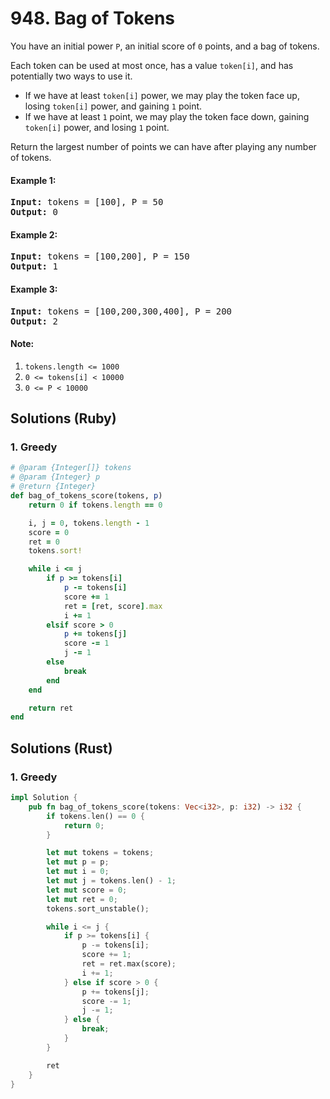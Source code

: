 # 948. Bag of Tokens
You have an initial power `P`, an initial score of `0` points, and a bag of tokens.

Each token can be used at most once, has a value `token[i]`, and has potentially two ways to use it.
* If we have at least `token[i]` power, we may play the token face up, losing `token[i]` power, and gaining `1` point.
* If we have at least `1` point, we may play the token face down, gaining `token[i]` power, and losing `1` point.

Return the largest number of points we can have after playing any number of tokens.

#### Example 1:
<pre>
<strong>Input:</strong> tokens = [100], P = 50
<strong>Output:</strong> 0
</pre>

#### Example 2:
<pre>
<strong>Input:</strong> tokens = [100,200], P = 150
<strong>Output:</strong> 1
</pre>

#### Example 3:
<pre>
<strong>Input:</strong> tokens = [100,200,300,400], P = 200
<strong>Output:</strong> 2
</pre>

#### Note:
1. `tokens.length <= 1000`
2. `0 <= tokens[i] < 10000`
3. `0 <= P < 10000`

## Solutions (Ruby)

### 1. Greedy
```Ruby
# @param {Integer[]} tokens
# @param {Integer} p
# @return {Integer}
def bag_of_tokens_score(tokens, p)
    return 0 if tokens.length == 0

    i, j = 0, tokens.length - 1
    score = 0
    ret = 0
    tokens.sort!

    while i <= j
        if p >= tokens[i]
            p -= tokens[i]
            score += 1
            ret = [ret, score].max
            i += 1
        elsif score > 0
            p += tokens[j]
            score -= 1
            j -= 1
        else
            break
        end
    end

    return ret
end
```

## Solutions (Rust)

### 1. Greedy
```Rust
impl Solution {
    pub fn bag_of_tokens_score(tokens: Vec<i32>, p: i32) -> i32 {
        if tokens.len() == 0 {
            return 0;
        }

        let mut tokens = tokens;
        let mut p = p;
        let mut i = 0;
        let mut j = tokens.len() - 1;
        let mut score = 0;
        let mut ret = 0;
        tokens.sort_unstable();

        while i <= j {
            if p >= tokens[i] {
                p -= tokens[i];
                score += 1;
                ret = ret.max(score);
                i += 1;
            } else if score > 0 {
                p += tokens[j];
                score -= 1;
                j -= 1;
            } else {
                break;
            }
        }

        ret
    }
}
```
